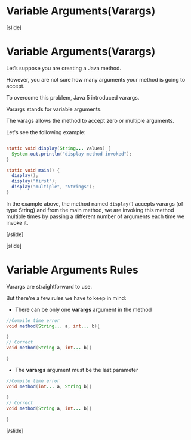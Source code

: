# Variable Arguments(Varargs)

[slide]

# Variable Arguments(Varargs)

Let’s suppose you are creating a Java method. 

However, you are not sure how many arguments your method is going to accept. 

To overcome this problem, Java 5 introduced varargs.

Varargs stands for variable arguments.

The varags allows the method to accept zero or multiple arguments.

Let's see the following example:

```java

static void display(String... values) {  
  System.out.println("display method invoked");  
} 

static void main() {
  display();
  display("first");
  display("multiple", "Strings"); 
}

```

In the example above, the method named `display()` accepts varargs (of type String) and from the main method, we are invoking this method multiple times by passing a different number of arguments each time we invoke it.






[/slide]



[slide]

# Variable Arguments Rules

Varargs are straightforward to use. 

But there're a few rules we have to keep in mind:

- There can be only one **varargs** argument in the method

```java
//Compile time error
void method(String... a, int... b){

} 
// Correct 
void method(String a, int... b){

} 
```

- The **varargs** argument must be the last parameter

```java
//Compile time error
void method(int... a, String b){

}  
// Correct
void method(String a, int... b){
  
}    
```


[/slide]